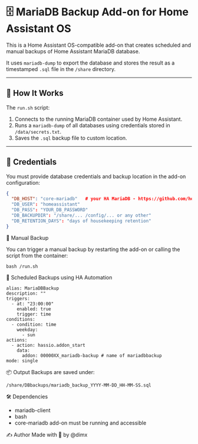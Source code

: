 # 🗄️ MariaDB Backup Add-on for Home Assistant OS

This is a Home Assistant OS-compatible add-on that creates scheduled and manual backups of Home Assistant MariaDB database.

It uses `mariadb-dump` to export the database and stores the result as a timestamped `.sql` file in the `/share` directory.

---

## 🔧 How It Works

The `run.sh` script:

1. Connects to the running MariaDB container used by Home Assistant.
2. Runs a `mariadb-dump` of all databases using credentials stored in `/data/secrets.txt`.
3. Saves the `.sql` backup file to custom location.

---

## 🔐 Credentials

You must provide database credentials and backup location in the add-on configuration:

```json
{
  "DB_HOST": "core-mariadb"   # your HA MariaDB - https://github.com/home-assistant/addons/tree/master/mariadb
  "DB_USER": "homeassistant"
  "DB_PASS": "YOUR_DB_PASSWORD"
  "DB_BACKUPDIR": "/share/... /config/... or any other"
  "DB_RETENTION_DAYS": "days of housekeeping retention"
}
```

🚀 Manual Backup

You can trigger a manual backup by restarting the add-on or calling the script from the container:

```
bash /run.sh
```
📅 Scheduled Backups using HA Automation


```
alias: MariaDBBackup
description: ""
triggers:
  - at: "23:00:00"
    enabled: true
    trigger: time
conditions:
  - condition: time
    weekday:
      - sun
actions:
  - action: hassio.addon_start
    data:
      addon: 00000XX_mariadb-backup # name of mariadbbackup 
mode: single
```

📦 Output
Backups are saved under:

```
/share/DBbackups/mariadb_backup_YYYY-MM-DD_HH-MM-SS.sql
```

🛠️ Dependencies
- mariadb-client
- bash
- core-mariadb add-on must be running and accessible



✍️ Author
Made with 💙 by @dimx
